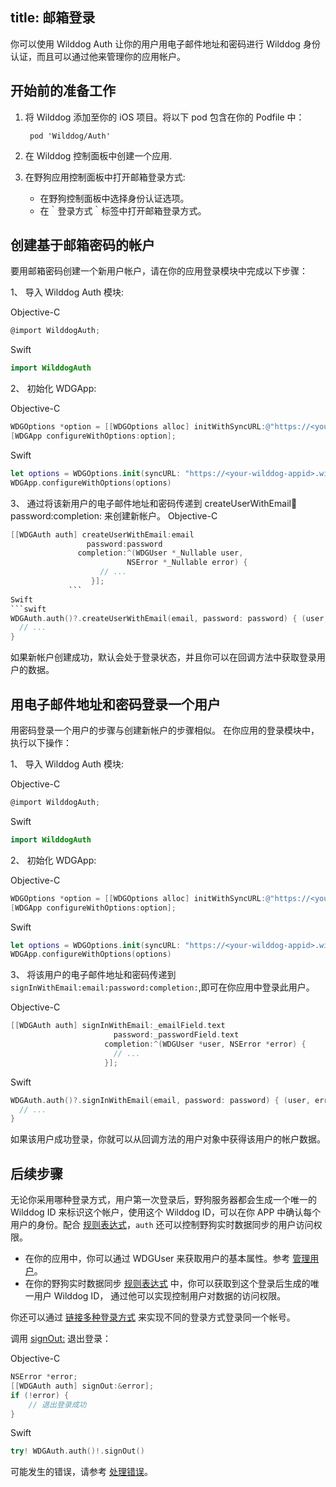 title: 邮箱登录
---

你可以使用 Wilddog Auth 让你的用户用电子邮件地址和密码进行 Wilddog 身份认证，而且可以通过他来管理你的应用帐户。

## 开始前的准备工作

1. 将 Wilddog 添加至你的 iOS 项目。将以下 pod 包含在你的 Podfile 中：
	
	```
 	 pod 'Wilddog/Auth'
	```
2. 在 Wilddog 控制面板中创建一个应用.
3. 在野狗应用控制面板中打开邮箱登录方式:

    * 在野狗控制面板中选择身份认证选项。
    * 在｀登录方式｀标签中打开邮箱登录方式。

## 创建基于邮箱密码的帐户

要用邮箱密码创建一个新用户帐户，请在你的应用登录模块中完成以下步骤：

1、 导入 Wilddog Auth 模块:

Objective-C
```objectivec
@import WilddogAuth;
```
Swift
```swift
import WilddogAuth
```
2、 初始化 WDGApp:

Objective-C
```objectivec
WDGOptions *option = [[WDGOptions alloc] initWithSyncURL:@"https://<your-wilddog-appid>.wilddogio.com"];
[WDGApp configureWithOptions:option];
```

Swift
```swift
let options = WDGOptions.init(syncURL: "https://<your-wilddog-appid>.wilddogio.com")
WDGApp.configureWithOptions(options)
```

3、 通过将该新用户的电子邮件地址和密码传递到 createUserWithEmail:email:password:completion: 来创建新帐户。 
Objective-C
```objectivec
[[WDGAuth auth] createUserWithEmail:email
                 password:password
               completion:^(WDGUser *_Nullable user,
                          NSError *_Nullable error) {
                    // ...
                  }];
             ```
Swift
```swift
WDGAuth.auth()?.createUserWithEmail(email, password: password) { (user, error) in
  // ...
}
```
             
如果新帐户创建成功，默认会处于登录状态，并且你可以在回调方法中获取登录用户的数据。

## 用电子邮件地址和密码登录一个用户

用密码登录一个用户的步骤与创建新帐户的步骤相似。 在你应用的登录模块中，执行以下操作：

1、 导入 Wilddog Auth 模块:

Objective-C
```objectivec
@import WilddogAuth;
```
Swift
```swift
import WilddogAuth
```
2、 初始化 WDGApp:

Objective-C
```objectivec
WDGOptions *option = [[WDGOptions alloc] initWithSyncURL:@"https://<your-wilddog-appid>.wilddogio.com"];
[WDGApp configureWithOptions:option];
```

Swift
```swift
let options = WDGOptions.init(syncURL: "https://<your-wilddog-appid>.wilddogio.com")
WDGApp.configureWithOptions(options)
```

3、 将该用户的电子邮件地址和密码传递到 `signInWithEmail:email:password:completion:`,即可在你应用中登录此用户。

Objective-C
```objectivec
[[WDGAuth auth] signInWithEmail:_emailField.text
                       password:_passwordField.text
                     completion:^(WDGUser *user, NSError *error) {
                       // ...
                     }];
```
Swift
```swift
WDGAuth.auth()?.signInWithEmail(email, password: password) { (user, error) in
  // ...
}
```

如果该用户成功登录，你就可以从回调方法的用户对象中获得该用户的帐户数据。

## 后续步骤

无论你采用哪种登录方式，用户第一次登录后，野狗服务器都会生成一个唯一的 Wilddog ID 来标识这个帐户，使用这个 Wilddog ID，可以在你 APP 中确认每个用户的身份。配合 [规则表达式](/guide/sync/rules/introduce.html)，`auth` 还可以控制野狗实时数据同步的用户访问权限。

* 在你的应用中，你可以通过 WDGUser 来获取用户的基本属性。参考 [管理用户](/guide/auth/ios/manageuser.html)。
* 在你的野狗实时数据同步 [规则表达式](/guide/sync/rules/introduce.html) 中，你可以获取到这个登录后生成的唯一用户 Wilddog ID， 通过他可以实现控制用户对数据的访问权限。

你还可以通过 [链接多种登录方式](/guide/auth/ios/link.html) 来实现不同的登录方式登录同一个帐号。

调用 [signOut:](/api/auth/ios.html#WDGAuth-Methods#-signOut:) 退出登录：

Objective-C
```objectivec
NSError *error;
[[WDGAuth auth] signOut:&error];
if (!error) {
    // 退出登录成功
}

```
Swift
```swift
try! WDGAuth.auth()!.signOut()

```
可能发生的错误，请参考 [处理错误](/guide/auth/ios/errorcode.html)。